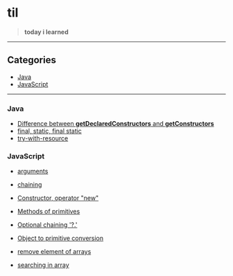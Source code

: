 # til

> <b>today i learned</b>

***

## Categories


- <a href="#Java">Java</a>
- <a href="#JavaScript">JavaScript</a>

***

### Java


- <a href="https://github.com/sjsage522/til/blob/master/Java/difference-between-getDeclaredConstructors-and-getConstructors.md">Difference between <b>getDeclaredConstructors</b> and <b>getConstructors</b></a>
- <a href="https://github.com/sjsage522/til/blob/master/Java/final%2Cstatic%2Cfinal-static.md">final, static, final static</a>
- <a href="https://github.com/sjsage522/til/blob/master/Java/try-with-resource.md">try-with-resource</a>


### JavaScript

- <a href="https://github.com/sjsage522/til/blob/master/JavaScript/arguments.md">arguments</a>

- <a href="https://github.com/sjsage522/til/blob/master/JavaScript/chaining.md">chaining</a>

- <a href="https://github.com/sjsage522/til/blob/master/JavaScript/Constructor-operator-new.md">Constructor, operator "new"</a>

- <a href="https://github.com/sjsage522/til/blob/master/JavaScript/Methods-of-primitives.md">Methods of primitives</a>

- <a href="https://github.com/sjsage522/til/blob/master/JavaScript/Optional-chaining.md">Optional chaining '?.'</a>

- <a href="https://github.com/sjsage522/til/blob/master/JavaScript/Object-to-primitive-conversion.md">Object to primitive conversion</a>

- <a href="https://github.com/sjsage522/til/blob/master/JavaScript/remove-element-of-arrays.md">remove element of arrays</a>
- <a href="https://github.com/sjsage522/til/blob/master/JavaScript/searching-in-array.md">searching in array</a>

